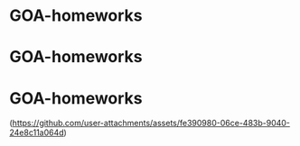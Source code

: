  
# GOA-homeworks
# GOA-homeworks
# GOA-homeworks

 
 (https://github.com/user-attachments/assets/fe390980-06ce-483b-9040-24e8c11a064d)
